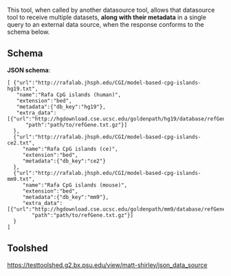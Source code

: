 This tool, when called by another datasource tool, allows that datasource tool to receive multiple datasets, **along with their metadata** in a single query to an external data source, when the response conforms to the schema below.

## Schema

**JSON schema**:

```
[ {"url":"http://rafalab.jhsph.edu/CGI/model-based-cpg-islands-hg19.txt",
   "name":"Rafa CpG islands (human)",
   "extension":"bed",
   "metadata":{"db_key":"hg19"},
   "extra_data":[{"url":"http://hgdownload.cse.ucsc.edu/goldenpath/hg19/database/refGene.txt.gz",
      "path":"path/to/refGene.txt.gz"}]
  },
  {"url":"http://rafalab.jhsph.edu/CGI/model-based-cpg-islands-ce2.txt",
     "name":"Rafa CpG islands (ce)",
     "extension":"bed",
     "metadata":{"db_key":"ce2"}
  },
  {"url":"http://rafalab.jhsph.edu/CGI/model-based-cpg-islands-mm9.txt",
     "name":"Rafa CpG islands (mouse)",
     "extension":"bed",
     "metadata":{"db_key":"mm9"},
     "extra_data":[{"url":"http://hgdownload.cse.ucsc.edu/goldenpath/mm9/database/refGene.txt.gz",
        "path":"path/to/refGene.txt.gz"}]
  }
]
```

## Toolshed

https://testtoolshed.g2.bx.psu.edu/view/matt-shirley/json_data_source
